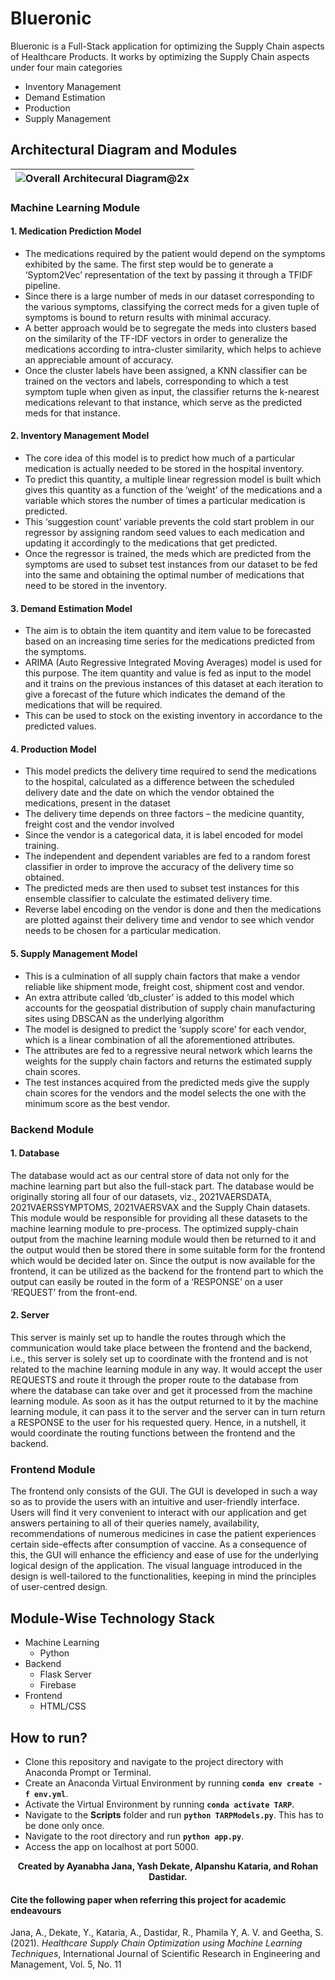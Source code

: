 # Blueronic

Blueronic is a Full-Stack application for optimizing the Supply Chain aspects of Healthcare Products. It works by optimizing the Supply Chain aspects under four main categories 

* Inventory Management
* Demand Estimation
* Production
* Supply Management


## Architectural Diagram and Modules

| ![Overall Architecural Diagram@2x](https://user-images.githubusercontent.com/42903859/138656588-b8fec29c-bd78-4723-adf1-1ab5445d46b3.png) |
| - |

### Machine Learning Module

#### 1. Medication Prediction Model

* The medications required by the patient would depend on the symptoms exhibited by the same. The first step would be to generate a ‘Syptom2Vec’ representation of the text by passing it through a TFIDF pipeline.
* Since there is a large number of meds in our dataset corresponding to the various symptoms, classifying the correct meds for a given tuple of symptoms is bound to return results with minimal accuracy.
* A better approach would be to segregate the meds into clusters based on the similarity of the TF-IDF vectors in order to generalize the medications according to intra-cluster similarity, which helps to achieve an appreciable amount of accuracy.
* Once the cluster labels have been assigned, a KNN classifier can be trained on the vectors and labels, corresponding to which a test symptom tuple when given as input, the classifier returns the k-nearest medications relevant to that instance, which serve as the predicted meds for that instance.

#### 2. Inventory Management Model

* The core idea of this model is to predict how much of a particular medication is actually needed to be stored in the hospital inventory.
* To predict this quantity, a multiple linear regression model is built which gives this quantity as a function of the ‘weight’ of the medications and a variable which stores the number of times a particular medication is predicted.
* This ‘suggestion count’ variable prevents the cold start problem in our regressor by assigning random seed values to each medication and updating it accordingly to the medications that get predicted.
* Once the regressor is trained, the meds which are predicted from the symptoms are used to subset test instances from our dataset to be fed into the same and obtaining the optimal number of medications that need to be stored in the inventory.

#### 3. Demand Estimation Model

*	The aim is to obtain the item quantity and item value to be forecasted based on an increasing time series for the medications predicted from the symptoms.
*	ARIMA (Auto Regressive Integrated Moving Averages) model is used for this purpose. The item quantity and value is fed as input to the model and it trains on the previous instances of this dataset at each iteration to give a forecast of the future which indicates the demand of the medications that will be required.
*	This can be used to stock on the existing inventory in accordance to the predicted values.

#### 4. Production Model

*	This model predicts the delivery time required to send the medications to the hospital, calculated as a difference between the scheduled delivery date and the date on which the vendor obtained the medications, present in the dataset
*	The delivery time depends on three factors – the medicine quantity, freight cost and the vendor involved
*	Since the vendor is a categorical data, it is label encoded for model training.
*	The independent and dependent variables are fed to a random forest classifier in order to improve the accuracy of the delivery time so obtained.
*	The predicted meds are then used to subset test instances for this ensemble classifier to calculate the estimated delivery time.
*	Reverse label encoding on the vendor is done and then the medications are plotted against their delivery time and vendor to see which vendor needs to be chosen for a particular medication.

#### 5. Supply Management Model

*	This is a culmination of all supply chain factors that make a vendor reliable like shipment mode, freight cost, shipment cost and vendor.
*	An extra attribute called ‘db_cluster’ is added to this model which accounts for the geospatial distribution of supply chain manufacturing sites using DBSCAN as the underlying algorithm
*	The model is designed to predict the ‘supply score’ for each vendor, which is a linear combination of all the aforementioned attributes.
*	The attributes are fed to a regressive neural network which learns the weights for the supply chain factors and returns the estimated supply chain scores.
*	The test instances acquired from the predicted meds give the supply chain scores for the vendors and the model selects the one with the minimum score as the best vendor.

### Backend Module

#### 1. Database 
 
The database would act as our central store of data not only for the machine learning part but also the full-stack part. The database would be originally storing all four of our datasets, viz., 2021VAERSDATA, 2021VAERSSYMPTOMS, 2021VAERSVAX and the Supply Chain datasets. This module would be responsible for providing all these datasets to the machine learning module to pre-process. The optimized supply-chain output from the machine learning module would then be returned to it and the output would then be stored there in some suitable form for the frontend which would be decided later on. Since the output is now available for the frontend, it can be utilized as the backend for the frontend part to which the output can easily be routed in the form of a ‘RESPONSE’ on a user ‘REQUEST’ from the front-end.

#### 2. Server 
 
This server is mainly set up to handle the routes through which the communication would take place between the frontend and the backend, i.e., this server is solely set up to coordinate with the frontend and is not related to the machine learning module in any way. It would accept the user REQUESTS and route it through the proper route to the database from where the database can take over and get it processed from the machine learning module. As soon as it has the output returned to it by the machine learning module, it can pass it to the server and the server can in turn return a RESPONSE to the user for his requested query. Hence, in a nutshell, it would coordinate the routing functions between the frontend and the backend. 

### Frontend Module

The frontend only consists of the GUI. The GUI is developed in such a way so as to provide the users with an intuitive and user-friendly interface. Users will find it very convenient to interact with our application and get answers pertaining to all of their queries namely, availability, recommendations of numerous medicines in case the patient experiences certain side-effects after consumption of vaccine. As a consequence of this, the GUI will enhance the efficiency and ease of use for the underlying logical design of the application. The visual language introduced in the design is well-tailored to the functionalities, keeping in mind the principles of user-centred design. 


## Module-Wise Technology Stack

* Machine Learning
  * Python
* Backend
  * Flask Server
  * Firebase
* Frontend
  * HTML/CSS

## How to run?

* Clone this repository and navigate to the project directory with Anaconda Prompt or Terminal.
* Create an Anaconda Virtual Environment by running **``conda env create -f env.yml``**.
* Activate the Virtual Environment by running **``conda activate TARP``**.
* Navigate to the **Scripts** folder and run **``python TARPModels.py``**. This has to be done only once.
* Navigate to the root directory and run **``python app.py``**.
* Access the app on localhost at port 5000.

<b> <p align = "center"> Created by Ayanabha Jana, Yash Dekate, Alpanshu Kataria, and Rohan Dastidar. </p> </b>

#### Cite the following paper when referring this project for academic endeavours
Jana, A., Dekate, Y., Kataria, A., Dastidar, R., Phamila Y, A. V. and Geetha, S. (2021). <i>Healthcare Supply Chain Optimization using Machine Learning Techniques</i>, International Journal of Scientific Research in Engineering and Management, Vol. 5, No. 11
